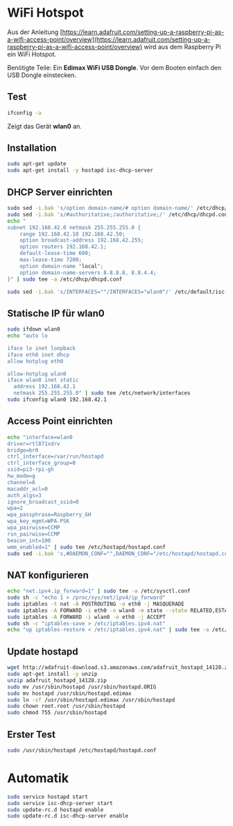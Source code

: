 # WiFi Hotspot

Aus der Anleitung [https://learn.adafruit.com/setting-up-a-raspberry-pi-as-a-wifi-access-point/overview](https://learn.adafruit.com/setting-up-a-raspberry-pi-as-a-wifi-access-point/overview) wird aus dem Raspberry Pi ein WiFi Hotspot.

Benötigte Teile: Ein **Edimax WiFi USB Dongle**. Vor dem Booten einfach den USB Dongle einstecken.

## Test

```bash
ifconfig -a
```

Zeigt das Gerät **wlan0** an.

## Installation

```bash
sudo apt-get update
sudo apt-get install -y hostapd isc-dhcp-server
```

## DHCP Server einrichten

```bash
sudo sed -i.bak 's/option domain-name/# option domain-name/' /etc/dhcp/dhcpd.conf
sudo sed -i.bak 's/#authoritative;/authoritative;/' /etc/dhcp/dhcpd.conf
echo "
subnet 192.168.42.0 netmask 255.255.255.0 {
	range 192.168.42.10 192.168.42.50;
	option broadcast-address 192.168.42.255;
	option routers 192.168.42.1;
	default-lease-time 600;
	max-lease-time 7200;
	option domain-name "local";
	option domain-name-servers 8.8.8.8, 8.8.4.4;
}" | sudo tee -a /etc/dhcp/dhcpd.conf
```

```bash
sudo sed -i.bak 's/INTERFACES=""/INTERFACES="wlan0"/' /etc/default/isc-dhcp-server
```

## Statische IP für wlan0

```bash
sudo ifdown wlan0
echo "auto lo

iface lo inet loopback
iface eth0 inet dhcp
allow hotplug eth0

allow-hotplug wlan0
iface wlan0 inet static
  address 192.168.42.1
  netmask 255.255.255.0" | sudo tee /etc/network/interfaces
sudo ifconfig wlan0 192.168.42.1
```

## Access Point einrichten

```bash
echo "interface=wlan0
driver=rtl871xdrv
bridge=br0
ctrl_interface=/var/run/hostapd
ctrl_interface_group=0
ssid=pi3-rpi-gh
hw_mode=g
channel=6
macaddr_acl=0
auth_algs=3
ignore_broadcast_ssid=0
wpa=2
wpa_passphrase=Raspberry_GH
wpa_key_mgmt=WPA-PSK
wpa_pairwise=CCMP
rsn_pairwise=CCMP
beacon_int=100
wmm_enabled=1" | sudo tee /etc/hostapd/hostapd.conf
sudo sed -i.bak 's,#DAEMON_CONF="",DAEMON_CONF="/etc/hostapd/hostapd.conf",' /etc/default/hostapd
```

## NAT konfigurieren

```bash
echo "net.ipv4.ip_forward=1" | sudo tee -a /etc/sysctl.conf
sudo sh -c "echo 1 > /proc/sys/net/ipv4/ip_forward"
sudo iptables -t nat -A POSTROUTING -o eth0 -j MASQUERADE
sudo iptables -A FORWARD -i eth0 -o wlan0 -m state --state RELATED,ESTABLISHED -j ACCEPT
sudo iptables -A FORWARD -i wlan0 -o eth0 -j ACCEPT
sudo sh -c "iptables-save > /etc/iptables.ipv4.nat"
echo "up iptables-restore < /etc/iptables.ipv4.nat" | sudo tee -a /etc/network/interfaces
```

## Update hostapd

```bash
wget http://adafruit-download.s3.amazonaws.com/adafruit_hostapd_14128.zip
sudo apt-get install -y unzip
unzip adafruit_hostapd_14128.zip
sudo mv /usr/sbin/hostapd /usr/sbin/hostapd.ORIG
sudo mv hostapd /usr/sbin/hostapd.edimax
sudo ln -sf /usr/sbin/hostapd.edimax /usr/sbin/hostapd
sudo chown root.root /usr/sbin/hostapd
sudo chmod 755 /usr/sbin/hostapd
```

## Erster Test

```bash
sudo /usr/sbin/hostapd /etc/hostapd/hostapd.conf
```

# Automatik

```bash
sudo service hostapd start
sudo service isc-dhcp-server start
sudo update-rc.d hostapd enable
sudo update-rc.d isc-dhcp-server enable
```
